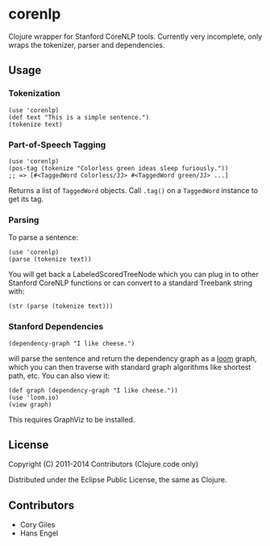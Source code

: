 # corenlp

Clojure wrapper for Stanford CoreNLP tools.  Currently very incomplete, only
wraps the tokenizer, parser and dependencies.

## Usage

### Tokenization

    (use 'corenlp)
    (def text "This is a simple sentence.")
    (tokenize text)

### Part-of-Speech Tagging

    (use 'corenlp)
    (pos-tag (tokenize "Colorless green ideas sleep furiously."))
    ;; => [#<TaggedWord Colorless/JJ> #<TaggedWord green/JJ> ...]

Returns a list of `TaggedWord` objects. Call `.tag()` on a `TaggedWord` instance
to get its tag.

### Parsing

To parse a sentence:

	(use 'corenlp)
	(parse (tokenize text))

You will get back a LabeledScoredTreeNode which you can plug in to
other Stanford CoreNLP functions or can convert to a standard Treebank
string with:

	(str (parse (tokenize text)))

### Stanford Dependencies

	(dependency-graph "I like cheese.")

will parse the sentence and return the dependency graph as a
[loom](https://github.com/jkk/loom) graph, which you can then traverse with
standard graph algorithms like shortest path, etc. You can also view it:

	(def graph (dependency-graph "I like cheese."))
	(use 'loom.io)
	(view graph)

This requires GraphViz to be installed.

## License

Copyright (C) 2011-2014 Contributors (Clojure code only)

Distributed under the Eclipse Public License, the same as Clojure.

## Contributors

- Cory Giles 
- Hans Engel
